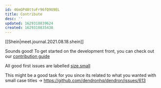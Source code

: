 ```yaml
---
id: 46mGP48ttuFr96fQ9U9EL
title: Contribute
desc: ''
updated: 1629310839624
created: 1629310835438
---
```


[[Shein|meet.journal.2021.08.18.shein]]

Sounds good!  To get started on the development front, you can check out our [contribution guide](https://wiki.dendron.so/notes/81da87be-2d4e-47b5-a1d6-c0d647e1ab00.html#summary)

All good first issues are labelled [size.small](https://github.com/dendronhq/dendron/labels/size.small)

This might be a good task for you since its related to what you wanted with small case titles -> https://github.com/dendronhq/dendron/issues/613
